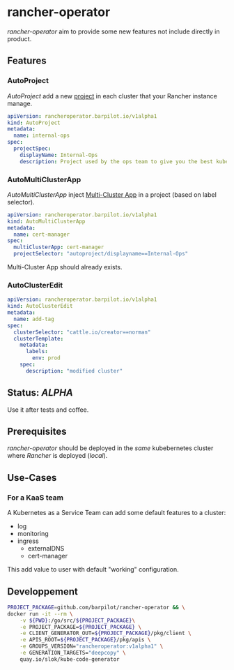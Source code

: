 # rancher-operator

_rancher-operator_ aim to provide some new features not include directly in product.

## Features

### AutoProject

_AutoProject_ add a new [project](https://rancher.com/docs/rancher/v2.x/en/project-admin/) in each cluster that your Rancher instance manage.

```yaml
apiVersion: rancheroperator.barpilot.io/v1alpha1
kind: AutoProject
metadata:
  name: internal-ops
spec:
  projectSpec:
    displayName: Internal-Ops
    description: Project used by the ops team to give you the best kubernetes UX
```

### AutoMultiClusterApp

_AutoMultiClusterApp_ inject [Multi-Cluster App](https://rancher.com/docs/rancher/v2.x/en/catalog/multi-cluster-apps/) in a project (based on label selector).

```yaml
apiVersion: rancheroperator.barpilot.io/v1alpha1
kind: AutoMultiClusterApp
metadata:
  name: cert-manager
spec:
  multiClusterApp: cert-manager
  projectSelector: "autoproject/displayname==Internal-Ops"
```

Multi-Cluster App should already exists.

### AutoClusterEdit


```yaml
apiVersion: rancheroperator.barpilot.io/v1alpha1
kind: AutoClusterEdit
metadata:
  name: add-tag
spec:
  clusterSelector: "cattle.io/creator==norman"
  clusterTemplate:
    metadata:
      labels:
        env: prod
    spec:
      description: "modified cluster"
```

## Status: _ALPHA_

Use it after tests and coffee.

## Prerequisites

_rancher-operator_ should be deployed in the *same* kubebernetes cluster where _Rancher_ is deployed (_local_).

## Use-Cases

### For a KaaS team

A Kubernetes as a Service Team can add some default features to a cluster:
- log
- monitoring
- ingress
  - externalDNS
  - cert-manager

This add value to user with default "working" configuration.

## Developpement

``` sh
PROJECT_PACKAGE=github.com/barpilot/rancher-operator && \
docker run -it --rm \
    -v ${PWD}:/go/src/${PROJECT_PACKAGE}\
    -e PROJECT_PACKAGE=${PROJECT_PACKAGE} \
    -e CLIENT_GENERATOR_OUT=${PROJECT_PACKAGE}/pkg/client \
    -e APIS_ROOT=${PROJECT_PACKAGE}/pkg/apis \
    -e GROUPS_VERSION="rancheroperator:v1alpha1" \
    -e GENERATION_TARGETS="deepcopy" \
    quay.io/slok/kube-code-generator
```
